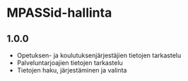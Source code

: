 # MPASSid-hallinta

## 1.0.0

- Opetuksen- ja koulutuksenjärjestäjien tietojen tarkastelu
- Palveluntarjoajien tietojen tarkastelu
- Tietojen haku, järjestäminen ja valinta
